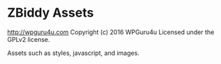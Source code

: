 # ZBiddy Assets #
http://wpguru4u.com
Copyright (c) 2016 WPGuru4u
Licensed under the GPLv2 license.

Assets such as styles, javascript, and images.
